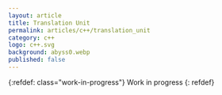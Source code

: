 ```yaml
---
layout: article
title: Translation Unit
permalink: articles/c++/translation_unit
category: c++
logo: c++.svg
background: abyss0.webp
published: false
---
```


{:refdef: class="work-in-progress"}
Work in progress
{: refdef}
